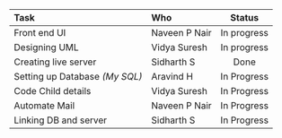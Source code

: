 
| Task | Who | Status |
| :--- | :--- | :---: |
| Front end UI | Naveen P Nair | In progress |
| Designing UML | Vidya Suresh | In progress |
| Creating live server | Sidharth S | Done |
| Setting up Database *(My SQL)* | Aravind H | In Progress |
| Code Child details | Vidya Suresh | In Progress |
| Automate Mail | Naveen P Nair | In Progress |
| Linking DB and server | Sidharth S | In Progress |
